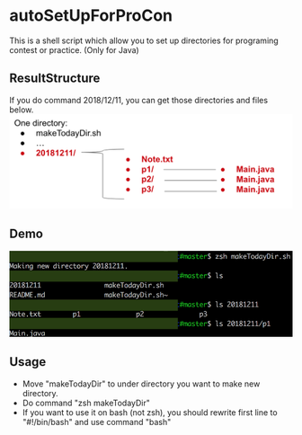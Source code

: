 # autoSetUpForProCon
This is a shell script which allow you to set up directories for programing contest or practice. (Only for Java)

## ResultStructure
If you do command 2018/12/11, you can get those directories and files below.
![demo](https://github.com/MiraiNiki/autoSetUpForProCon/blob/master/structure.png)

## Demo
![demo](https://github.com/MiraiNiki/autoSetUpForProCon/blob/master/demo.png)

## Usage
 - Move "makeTodayDir" to under directory you want to make new directory.
 - Do command "zsh makeTodayDir"
 - If you want to use it on bash (not zsh), you should rewrite first line to "#!/bin/bash" and use command "bash"
